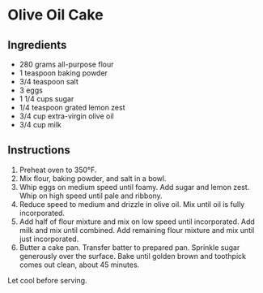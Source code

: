 # Olive Oil Cake

## Ingredients

- 280 grams all-purpose flour
- 1 teaspoon baking powder
- 3/4 teaspoon salt
- 3 eggs
- 1 1/4 cups sugar
- 1/4 teaspoon grated lemon zest
- 3/4 cup extra-virgin olive oil
- 3/4 cup milk

## Instructions

1. Preheat oven to 350&deg;F.
2. Mix flour, baking powder, and salt in a bowl.
3. Whip eggs on medium speed until foamy. Add sugar and lemon zest. Whip on high speed until pale and ribbony.
4. Reduce speed to medium and drizzle in olive oil. Mix until oil is fully incorporated.
5. Add half of flour mixture and mix on low speed until incorporated. Add milk and mix until combined. Add remaining flour mixture and mix until just incorporated.
6. Butter a cake pan. Transfer batter to prepared pan. Sprinkle sugar generously over the surface. Bake until golden brown and toothpick comes out clean, about 45 minutes.

Let cool before serving.
